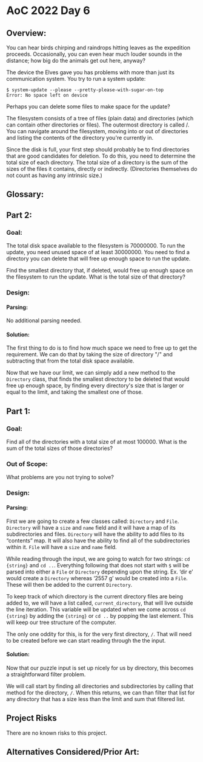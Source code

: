 # AoC 2022 Day 6
## Overview:
You can hear birds chirping and raindrops hitting leaves as the expedition proceeds. Occasionally, you can even hear 
much louder sounds in the distance; how big do the animals get out here, anyway?

The device the Elves gave you has problems with more than just its communication system. You try to run a system update:

```
$ system-update --please --pretty-please-with-sugar-on-top
Error: No space left on device
```

Perhaps you can delete some files to make space for the update?

The filesystem consists of a tree of files (plain data) and directories (which can contain other directories or files). 
The outermost directory is called /. You can navigate around the filesystem, moving into or out of directories and 
listing the contents of the directory you're currently in.

Since the disk is full, your first step should probably be to find directories that are good candidates for deletion. 
To do this, you need to determine the total size of each directory. The total size of a directory is the sum of the 
sizes of the files it contains, directly or indirectly. (Directories themselves do not count as having any intrinsic size.)

## Glossary:

## Part 2:
### Goal:
The total disk space available to the filesystem is 70000000. To run the update, you need unused space of at least 30000000. 
You need to find a directory you can delete that will free up enough space to run the update.

Find the smallest directory that, if deleted, would free up enough space on the filesystem to run the update. 
What is the total size of that directory?

### Design:
#### Parsing:
No additional parsing needed.

#### Solution:
The first thing to do is to find how much space we need to free up to get the requirement. We can do that by taking the
size of directory "/" and subtracting that from the total disk space available.

Now that we have our limit, we can simply add a new method to the `Directory` class, that finds the smallest directory to
be deleted that would free up enough space, by finding every directory's size that is larger or equal to the limit, and 
taking the smallest one of those.

## Part 1:
### Goal:
Find all of the directories with a total size of at most 100000. What is the sum of the total sizes of those directories?

### Out of Scope:
What problems are you not trying to solve?

### Design:

#### Parsing:
First we are going to create a few classes called: `Directory` and `File`. `Directory` will have a `size` and `name` 
field and it will have a map of its subdirectories and files. `Directory` will have the ability to add files to its 
“contents” map. It will also have the ability to find all of the subdirectories within it. `File` will have a `size` 
and `name` field. 

While reading through the input, we are going to watch for two strings:  `cd {string}` and `cd ..`. Everything following
that does not start with `$` will be parsed into either a `File` or `Directory` depending upon the string. Ex. ‘dir e’ 
would create a `Directory` whereas ‘2557 g’ would be created into a `File`. These will then be added to the current `Directory`.

To keep track of which directory is the current directory files are being added to, we will have a list called, 
`current_directory`, that will live outside the line iteration. This variable will be updated when we come across 
`cd {string}` by adding the `{string}` or `cd ..` by popping the last element. This will keep our tree structure of 
the computer.

The only one oddity for this, is for the very first directory, `/`. That will need to be created before we can start 
reading through the the input.

#### Solution:
Now that our puzzle input is set up nicely for us by directory, this becomes a straightforward filter problem.

We will call start by finding all directories and subdirectories by calling that method for the directory, `/`. When 
this returns, we can than filter that list for any directory that has a size less than the limit and sum that filtered list.

## Project Risks
There are no known risks to this project. 

## Alternatives Considered/Prior Art:






